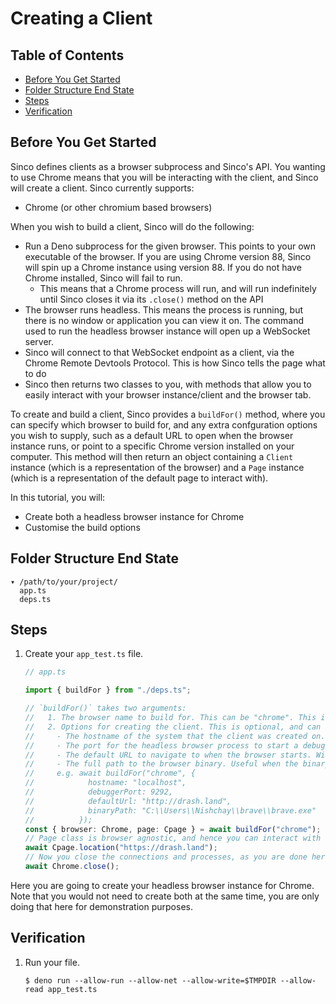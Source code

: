 # Creating a Client

## Table of Contents

- [Before You Get Started](#before-you-get-started)
- [Folder Structure End State](#folder-structure-end-state)
- [Steps](#steps)
- [Verification](#verification)

## Before You Get Started

Sinco defines clients as a browser subprocess and Sinco's API. You wanting to
use Chrome means that you will be interacting with the client, and Sinco will
create a client. Sinco currently supports:

- Chrome (or other chromium based browsers)
<!-- - Firefox (or other Gecko based browsers) -->

When you wish to build a client, Sinco will do the following:

- Run a Deno subprocess for the given browser. This points to your own
  executable of the browser. If you are using Chrome version 88, Sinco will spin
  up a Chrome instance using version 88. If you do not have Chrome installed,
  Sinco will fail to run.
  - This means that a Chrome process will run, and will run
    indefinitely until Sinco closes it via its `.close()` method on the API
- The browser runs headless. This means the process is running, but there is no
  window or application you can view it on. The command used to run the headless
  browser instance will open up a WebSocket server.
- Sinco will connect to that WebSocket endpoint as a client, via the Chrome
  Remote Devtools Protocol. This is how Sinco tells the page what to do
- Sinco then returns two classes to you, with methods that allow you to easily
  interact with your browser instance/client and the browser tab.
<!-- - These classese provides the exact same API methods whether you are using
  Firefox or Chrome. The reason we did this was for consistency. -->

To create and build a client, Sinco provides a `buildFor()` method, where you
can specify which browser to build for, and any extra confguration options you
wish to supply, such as a default URL to open when the browser instance runs, or
point to a specific Chrome version installed on your computer. This method will
then return an object containing a `Client` instance (which is a representation
of the browser) and a `Page` instance (which is a representation of the default
page to interact with).

In this tutorial, you will:

- Create both a headless browser instance for Chrome
- Customise the build options

## Folder Structure End State

```text
▾ /path/to/your/project/
  app.ts
  deps.ts
```

## Steps

1. Create your `app_test.ts` file.

   ```typescript
   // app.ts

   import { buildFor } from "./deps.ts";

   // `buildFor()` takes two arguments:
   //   1. The browser name to build for. This can be "chrome". This is required.
   //   2. Options for creating the client. This is optional, and can be left out. This can be any or all of the following:
   //     - The hostname of the system that the client was created on. For you, this is your host machine. Defaults to "0.0.0.0" for MacOS and Linux, and "127.0.0.1" for Windows.
   //     - The port for the headless browser process to start a debugger server on. This is only important if you wish to occupy a different port than the default one. Defaults to 9293.
   //     - The default URL to navigate to when the browser starts. Will default to a blank page.
   //     - The full path to the browser binary. Useful when the binary is installed in a different location or using an alternate browser of the same underlying engine. A good example would be Brave Browser (Chromium based).
   //     e.g. await buildFor("chrome", {
   //            hostname: "localhost",
   //            debuggerPort: 9292,
   //            defaultUrl: "http://drash.land",
   //            binaryPath: "C:\\Users\\Nishchay\\brave\\brave.exe"
   //          });
   const { browser: Chrome, page: Cpage } = await buildFor("chrome");
   // Page class is browser agnostic, and hence you can interact with the page independent of the `Client` object.
   await Cpage.location("https://drash.land");
   // Now you close the connections and processes, as you are done here
   await Chrome.close();
   ```

Here you are going to create your headless browser instance for Chrome.
Note that you would not need to create both at the same time, you are
only doing that here for demonstration purposes.

<!-- When building a client for Firefox, note that it will create a temporary profile
that will be used. Due to this, a Firefox client requires the
`--allow-write=$TMPDIR` flag. -->

## Verification

1. Run your file.

   ```shell
   $ deno run --allow-run --allow-net --allow-write=$TMPDIR --allow-read app_test.ts
   ```
